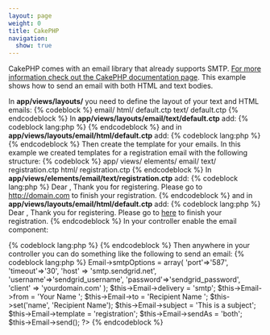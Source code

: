```yaml
---
layout: page
weight: 0
title: CakePHP
navigation:
  show: true
---
```


CakePHP comes with an email library that already supports SMTP. [For more information check out the CakePHP documentation page](http://book.cakephp.org/view/1286/Sending-a-basic-message). This example shows how to send an email with both HTML and text bodies.

In **app/views/layouts/** you need to define the layout of your text and HTML emails: {% codeblock %} email/ html/ default.ctp text/ default.ctp {% endcodeblock %} In **app/views/layouts/email/text/default.ctp** add: {% codeblock lang:php %} <!--?php echo $content_for_layout; ?--> {% endcodeblock %} and in **app/views/layouts/email/html/default.ctp** add: {% codeblock lang:php %} <!--?php echo $content_for_layout; ?--> {% endcodeblock %} Then create the template for your emails. In this example we created templates for a registration email with the following structure: {% codeblock %} app/ views/ elements/ email/ text/ registration.ctp html/ registration.ctp {% endcodeblock %} In **app/views/elements/email/text/registration.ctp** add: {% codeblock lang:php %} Dear <!--?php echo $name ?-->, Thank you for registering. Please go to http://domain.com to finish your registration. {% endcodeblock %} and in **app/views/layouts/email/html/default.ctp** add: {% codeblock lang:php %} Dear <!--?php echo $name ?-->, Thank you for registering. Please go to [here](http://domain.com) to finish your registration. {% endcodeblock %} In your controller enable the email component:  
  
 {% codeblock lang:php %} <!--?php var $components = array('Email'); ?--> {% endcodeblock %} Then anywhere in your controller you can do something like the following to send an email: {% codeblock lang:php %} <?php $this- ?>Email-\>smtpOptions = array( 'port'=\>'587', 'timeout'=\>'30', 'host' =\> 'smtp.sendgrid.net', 'username'=\>'sendgrid_username', 'password'=\>'sendgrid_password', 'client' =\> 'yourdomain.com' ); \$this-\>Email-\>delivery = 'smtp'; \$this-\>Email-\>from = 'Your Name '; \$this-\>Email-\>to = 'Recipient Name '; \$this-\>set('name', 'Recipient Name'); \$this-\>Email-\>subject = 'This is a subject'; \$this-\>Email-\>template = 'registration'; \$this-\>Email-\>sendAs = 'both'; \$this-\>Email-\>send(); ?\> {% endcodeblock %}
